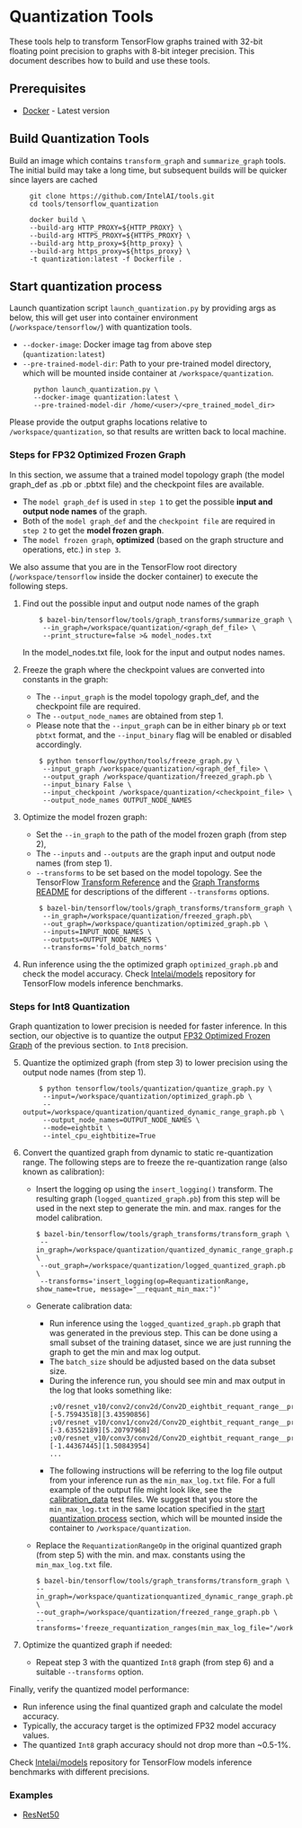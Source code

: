# Quantization Tools

These tools help to transform TensorFlow graphs trained with 32-bit floating point precision to graphs with 8-bit integer precision.
This document describes how to build and use these tools.

## Prerequisites

* [Docker](https://docs.docker.com/install/) - Latest version


## Build Quantization Tools

  Build an image which contains `transform_graph` and `summarize_graph` tools.
  The initial build may take a long time, but subsequent builds will be quicker since layers are cached
   ```
        git clone https://github.com/IntelAI/tools.git
        cd tools/tensorflow_quantization

        docker build \
        --build-arg HTTP_PROXY=${HTTP_PROXY} \
        --build-arg HTTPS_PROXY=${HTTPS_PROXY} \
        --build-arg http_proxy=${http_proxy} \
        --build-arg https_proxy=${https_proxy} \
        -t quantization:latest -f Dockerfile .
   ```

## Start quantization process
  Launch quantization script `launch_quantization.py` by providing args as below,
  this will get user into container environment (`/workspace/tensorflow/`) with quantization tools.
  - `--docker-image`: Docker image tag from above step (`quantization:latest`)
  - `--pre-trained-model-dir`: Path to your pre-trained model directory,
     which will be mounted inside container at `/workspace/quantization`.
  ```
        python launch_quantization.py \
        --docker-image quantization:latest \
        --pre-trained-model-dir /home/<user>/<pre_trained_model_dir>
  ```
   Please provide the output graphs locations relative to `/workspace/quantization`, so that results are written back to local machine.

### Steps for FP32 Optimized Frozen Graph
In this section, we assume that a trained model topology graph (the model graph_def as .pb or .pbtxt file) and the checkpoint files are available.
 * The `model graph_def` is used in `step 1` to get the possible **input and output node names** of the graph.
 * Both of the `model graph_def` and the `checkpoint file` are required in `step 2` to get the **model frozen graph**.
 * The `model frozen graph`, **optimized** (based on the graph structure and operations, etc.) in `step 3`.

We also assume that you are in the TensorFlow root directory (`/workspace/tensorflow` inside the docker container) to execute the following steps.

1. Find out the possible input and output node names of the graph
    ```
        $ bazel-bin/tensorflow/tools/graph_transforms/summarize_graph \
         --in_graph=/workspace/quantization/<graph_def_file> \
         --print_structure=false >& model_nodes.txt
    ```
    In the model_nodes.txt file, look for the input and output nodes names.

2. Freeze the graph where the checkpoint values are converted into constants in the graph:
    * The `--input_graph` is the model topology graph_def, and the checkpoint file are required.
    * The `--output_node_names` are obtained from step 1.
    * Please note that the `--input_graph` can be in either binary `pb` or text `pbtxt` format,
    and the `--input_binary` flag will be enabled or disabled accordingly.
    ```
        $ python tensorflow/python/tools/freeze_graph.py \
         --input_graph /workspace/quantization/<graph_def_file> \
         --output_graph /workspace/quantization/freezed_graph.pb \
         --input_binary False \
         --input_checkpoint /workspace/quantization/<checkpoint_file> \
         --output_node_names OUTPUT_NODE_NAMES
    ```

3. Optimize the model frozen graph:
    * Set the `--in_graph` to the path of the model frozen graph (from step 2), 
    * The `--inputs` and `--outputs` are the graph input and output node names (from step 1).
    * `--transforms` to be set based on the model topology. See the TensorFlow
      [Transform Reference](https://github.com/tensorflow/tensorflow/tree/master/tensorflow/tools/graph_transforms#transform-reference)
      and the [Graph Transforms README](/tensorflow_quantization/graph_transforms/README.md)
      for descriptions of the different `--transforms` options.
    ```
        $ bazel-bin/tensorflow/tools/graph_transforms/transform_graph \
         --in_graph=/workspace/quantization/freezed_graph.pb\
         --out_graph=/workspace/quantization/optimized_graph.pb \
         --inputs=INPUT_NODE_NAMES \
         --outputs=OUTPUT_NODE_NAMES \
         --transforms='fold_batch_norms'
    ```

4. Run inference using the the optimized graph `optimized_graph.pb` and check the model accuracy.
Check [Intelai/models](https://github.com/IntelAI/models) repository for TensorFlow models inference benchmarks.

### Steps for Int8 Quantization
Graph quantization to lower precision is needed for faster inference.
In this section, our objective is to quantize the output [FP32 Optimized Frozen Graph](#steps-for-fp32-optimized-frozen-graph) of the previous section.
to `Int8` precision.

5. Quantize the optimized graph (from step 3) to lower precision using the output node names (from step 1).
    ```
        $ python tensorflow/tools/quantization/quantize_graph.py \
         --input=/workspace/quantization/optimized_graph.pb \
         --output=/workspace/quantization/quantized_dynamic_range_graph.pb \
         --output_node_names=OUTPUT_NODE_NAMES \
         --mode=eightbit \
         --intel_cpu_eightbitize=True
    ```

6. Convert the quantized graph from dynamic to static re-quantization range.
   The following steps are to freeze the re-quantization range (also known as calibration):
    
    * Insert the logging op using the `insert_logging()` transform. The resulting graph (`logged_quantized_graph.pb`) from this step will be
      used in the next step to generate the min. and max. ranges for the model calibration.
        ```
        $ bazel-bin/tensorflow/tools/graph_transforms/transform_graph \
         --in_graph=/workspace/quantization/quantized_dynamic_range_graph.pb \
         --out_graph=/workspace/quantization/logged_quantized_graph.pb \
         --transforms='insert_logging(op=RequantizationRange, show_name=true, message="__requant_min_max:")'
        ```
    
    * Generate calibration data:
        * Run inference using the `logged_quantized_graph.pb` graph that was generated in the previous step. This can be done using a
          small subset of the training dataset, since we are just running the graph to get the min and max log output.
        * The `batch_size` should be adjusted based on the data subset size.
        * During the inference run, you should see min and max output in the log that looks something like:
          ```
          ;v0/resnet_v10/conv2/conv2d/Conv2D_eightbit_requant_range__print__;__requant_min_max:[-5.75943518][3.43590856]
          ;v0/resnet_v10/conv1/conv2d/Conv2D_eightbit_requant_range__print__;__requant_min_max:[-3.63552189][5.20797968]
          ;v0/resnet_v10/conv3/conv2d/Conv2D_eightbit_requant_range__print__;__requant_min_max:[-1.44367445][1.50843954]
          ...
          ```
        * The following instructions will be referring to the log file output from your inference run as the `min_max_log.txt` file.
          For a full example of the output file might look like, see the [calibration_data](/tensorflow_quantization/tests/calibration_data) test files.
          We suggest that you store the `min_max_log.txt` in the same location specified in the [start quantization process](#start-quantization-process) section,
          which will be mounted inside the container to `/workspace/quantization`.
    
    * Replace the `RequantizationRangeOp` in the original quantized graph (from step 5)
      with the min. and max. constants using the `min_max_log.txt` file.
        ```
        $ bazel-bin/tensorflow/tools/graph_transforms/transform_graph \
        --in_graph=/workspace/quantizationquantized_dynamic_range_graph.pb \
        --out_graph=/workspace/quantization/freezed_range_graph.pb \
        --transforms='freeze_requantization_ranges(min_max_log_file="/workspace/quantization/min_max_log.txt")'
        ```

7. Optimize the quantized graph if needed:
    * Repeat step 3 with the quantized `Int8` graph (from step 6) and a suitable `--transforms` option.
    
 
Finally, verify the quantized model performance:
 * Run inference using the final quantized graph and calculate the model accuracy.
 * Typically, the accuracy target is the optimized FP32 model accuracy values.
 * The quantized `Int8` graph accuracy should not drop more than ~0.5-1%.
    
 Check [Intelai/models](https://github.com/IntelAI/models) repository for TensorFlow models inference benchmarks with different precisions.

### Examples

* [ResNet50](https://github.com/IntelAI/models/blob/master/docs/image_recognition/quantization/Tutorial.md)
